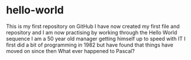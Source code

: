 # hello-world
This is my first repository on GitHub
I have now created my first file and repository and I am now practising by working through the Hello World sequence
I am a 50 year old manager getting himself up to speed with IT
I first did a bit of programming in 1982 but have found that things have moved on since then
What ever happened to Pascal?
